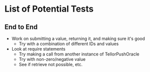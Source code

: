 # List of Potential Tests

## End to End
* Work on submitting a value, returning it, and making sure it's good
    - Try with a combination of different IDs and values
* Look at require statements
    - Try making a call from another instance of TellorPushOracle
    - Try with non-zero/negative value
    - See if retrieve not possible, etc.